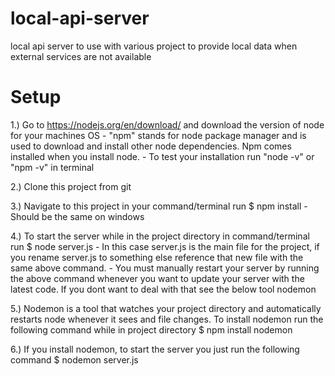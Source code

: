 local-api-server
================

local api server to use with various project to provide local data when external services are not available

Setup
================
1.) Go to https://nodejs.org/en/download/ and download the version of node for your machines OS
    -   "npm" stands for node package manager and is used to download and install other node dependencies. Npm comes installed when you install node. 
    -   To test your installation run "node -v" or "npm -v" in terminal


2.) Clone this project from git


3.) Navigate to this project in your command/terminal run
$ npm install
    -   Should be the same on windows


4.) To start the server while in the project directory in command/terminal run
$ node server.js
    -   In this case server.js is the main file for the project, if you rename server.js to something else reference that new file with the same above command.
    -   You must manually restart your server by running the above command whenever you want to update your server with the latest code. If you dont want to deal with that see the below tool nodemon

5.) Nodemon is a tool that watches your project directory and automatically restarts node whenever it sees and file changes. To install nodemon run the following command while in project directory
$ npm install nodemon


6.) If you install nodemon, to start the server you just run the following command
$ nodemon server.js 


